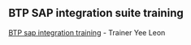 ## BTP SAP integration suite training 

[BTP sap integration training](https://sapintegrationsuitecourse.teachable.com/) - Trainer Yee Leon 
